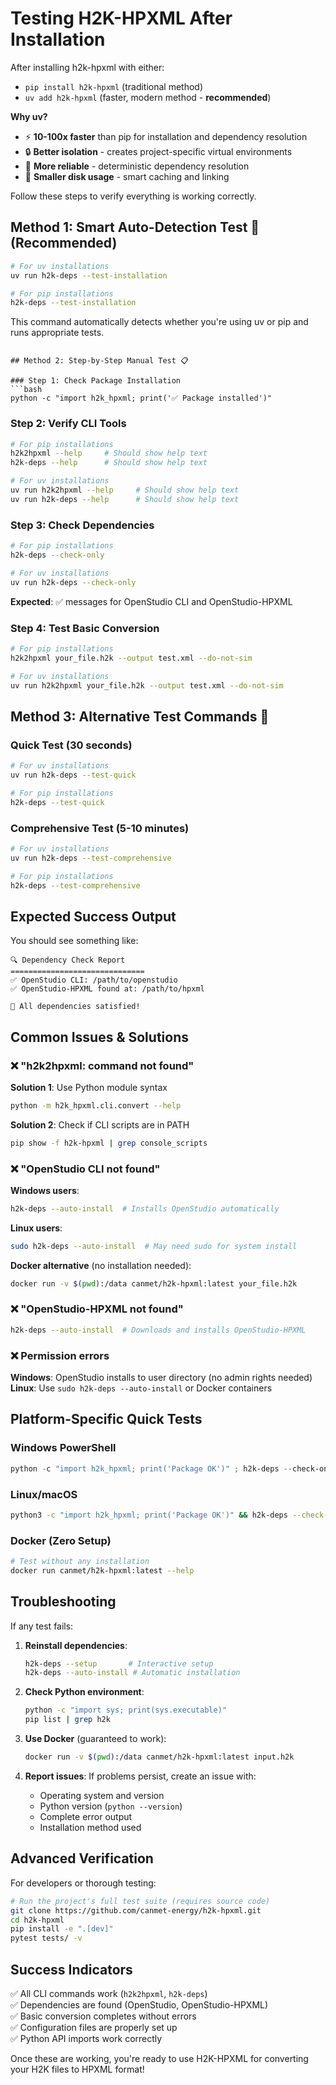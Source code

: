 # Testing H2K-HPXML After Installation

After installing h2k-hpxml with either:
- `pip install h2k-hpxml` (traditional method)
- `uv add h2k-hpxml` (faster, modern method - **recommended**)

**Why uv?** 
- ⚡ **10-100x faster** than pip for installation and dependency resolution
- 🔒 **Better isolation** - creates project-specific virtual environments
- 🎯 **More reliable** - deterministic dependency resolution
- 💾 **Smaller disk usage** - smart caching and linking

Follow these steps to verify everything is working correctly.

## Method 1: Smart Auto-Detection Test 🤖 (Recommended)

```bash
# For uv installations
uv run h2k-deps --test-installation

# For pip installations
h2k-deps --test-installation
```

This command automatically detects whether you're using uv or pip and runs appropriate tests.
```

## Method 2: Step-by-Step Manual Test 📋

### Step 1: Check Package Installation
```bash
python -c "import h2k_hpxml; print('✅ Package installed')"
```

### Step 2: Verify CLI Tools
```bash
# For pip installations
h2k2hpxml --help     # Should show help text
h2k-deps --help      # Should show help text

# For uv installations
uv run h2k2hpxml --help     # Should show help text
uv run h2k-deps --help      # Should show help text
```

### Step 3: Check Dependencies
```bash
# For pip installations
h2k-deps --check-only

# For uv installations  
uv run h2k-deps --check-only
```
**Expected**: ✅ messages for OpenStudio CLI and OpenStudio-HPXML

### Step 4: Test Basic Conversion
```bash
# For pip installations
h2k2hpxml your_file.h2k --output test.xml --do-not-sim

# For uv installations
uv run h2k2hpxml your_file.h2k --output test.xml --do-not-sim
```

## Method 3: Alternative Test Commands 🧪

### Quick Test (30 seconds)
```bash
# For uv installations
uv run h2k-deps --test-quick

# For pip installations
h2k-deps --test-quick
```

### Comprehensive Test (5-10 minutes)
```bash
# For uv installations
uv run h2k-deps --test-comprehensive

# For pip installations
h2k-deps --test-comprehensive
```

## Expected Success Output

You should see something like:
```
🔍 Dependency Check Report
==============================
✅ OpenStudio CLI: /path/to/openstudio
✅ OpenStudio-HPXML found at: /path/to/hpxml

🎉 All dependencies satisfied!
```

## Common Issues & Solutions

### ❌ "h2k2hpxml: command not found"

**Solution 1**: Use Python module syntax
```bash
python -m h2k_hpxml.cli.convert --help
```

**Solution 2**: Check if CLI scripts are in PATH
```bash
pip show -f h2k-hpxml | grep console_scripts
```

### ❌ "OpenStudio CLI not found"

**Windows users**:
```bash
h2k-deps --auto-install  # Installs OpenStudio automatically
```

**Linux users**:
```bash
sudo h2k-deps --auto-install  # May need sudo for system install
```

**Docker alternative** (no installation needed):
```bash
docker run -v $(pwd):/data canmet/h2k-hpxml:latest your_file.h2k
```

### ❌ "OpenStudio-HPXML not found"

```bash
h2k-deps --auto-install  # Downloads and installs OpenStudio-HPXML
```

### ❌ Permission errors

**Windows**: OpenStudio installs to user directory (no admin rights needed)
**Linux**: Use `sudo h2k-deps --auto-install` or Docker containers

## Platform-Specific Quick Tests

### Windows PowerShell
```powershell
python -c "import h2k_hpxml; print('Package OK')" ; h2k-deps --check-only
```

### Linux/macOS
```bash
python3 -c "import h2k_hpxml; print('Package OK')" && h2k-deps --check-only
```

### Docker (Zero Setup)
```bash
# Test without any installation
docker run canmet/h2k-hpxml:latest --help
```

## Troubleshooting

If any test fails:

1. **Reinstall dependencies**:
   ```bash
   h2k-deps --setup       # Interactive setup
   h2k-deps --auto-install # Automatic installation
   ```

2. **Check Python environment**:
   ```bash
   python -c "import sys; print(sys.executable)"
   pip list | grep h2k
   ```

3. **Use Docker** (guaranteed to work):
   ```bash
   docker run -v $(pwd):/data canmet/h2k-hpxml:latest input.h2k
   ```

4. **Report issues**: If problems persist, create an issue with:
   - Operating system and version
   - Python version (`python --version`)
   - Complete error output
   - Installation method used

## Advanced Verification

For developers or thorough testing:

```bash
# Run the project's full test suite (requires source code)
git clone https://github.com/canmet-energy/h2k-hpxml.git
cd h2k-hpxml
pip install -e ".[dev]"
pytest tests/ -v
```

## Success Indicators

✅ All CLI commands work (`h2k2hpxml`, `h2k-deps`)  
✅ Dependencies are found (OpenStudio, OpenStudio-HPXML)  
✅ Basic conversion completes without errors  
✅ Configuration files are properly set up  
✅ Python API imports work correctly  

Once these are working, you're ready to use H2K-HPXML for converting your H2K files to HPXML format!